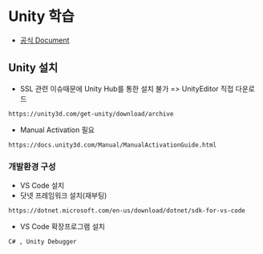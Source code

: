 # Unity 학습
* [공식 Document](https://docs.unity3d.com/kr/2018.4/Manual/UnityBasics.html) 

## Unity 설치
* SSL 관련 이슈때문에 Unity Hub를 통한 설치 불가 => UnityEditor 직접 다운로드
``` 
https://unity3d.com/get-unity/download/archive
```

* Manual Activation 필요
```
https://docs.unity3d.com/Manual/ManualActivationGuide.html
```

### 개발환경 구성
* VS Code 설치
* 닷넷 프레임워크 설치(재부팅)
```
https://dotnet.microsoft.com/en-us/download/dotnet/sdk-for-vs-code
```
* VS Code 확장프로그램 설치
```
C# , Unity Debugger
```
